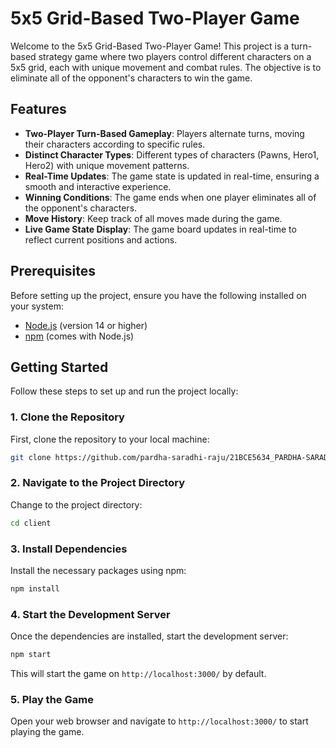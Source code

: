 
# 5x5 Grid-Based Two-Player Game

Welcome to the 5x5 Grid-Based Two-Player Game! This project is a turn-based strategy game where two players control different characters on a 5x5 grid, each with unique movement and combat rules. The objective is to eliminate all of the opponent's characters to win the game.

## Features

- **Two-Player Turn-Based Gameplay**: Players alternate turns, moving their characters according to specific rules.
- **Distinct Character Types**: Different types of characters (Pawns, Hero1, Hero2) with unique movement patterns.
- **Real-Time Updates**: The game state is updated in real-time, ensuring a smooth and interactive experience.
- **Winning Conditions**: The game ends when one player eliminates all of the opponent's characters.
- **Move History**: Keep track of all moves made during the game.
- **Live Game State Display**: The game board updates in real-time to reflect current positions and actions.

## Prerequisites

Before setting up the project, ensure you have the following installed on your system:

- [Node.js](https://nodejs.org/) (version 14 or higher)
- [npm](https://www.npmjs.com/) (comes with Node.js)

## Getting Started

Follow these steps to set up and run the project locally:

### 1. Clone the Repository

First, clone the repository to your local machine:

```bash
git clone https://github.com/pardha-saradhi-raju/21BCE5634_PARDHA-SARADHI-RAJU
```

### 2. Navigate to the Project Directory

Change to the project directory:

```bash
cd client
```

### 3. Install Dependencies

Install the necessary packages using npm:

```bash
npm install
```

### 4. Start the Development Server

Once the dependencies are installed, start the development server:

```bash
npm start
```

This will start the game on `http://localhost:3000/` by default.

### 5. Play the Game

Open your web browser and navigate to `http://localhost:3000/` to start playing the game.

